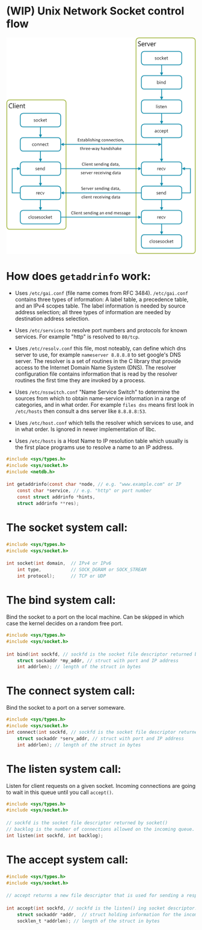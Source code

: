 # (WIP) Unix Network Socket control flow

![Unix Socket Diagram](./imgs/unix_socket.png)

# How does `getaddrinfo` work:

* Uses `/etc/gai.conf` (file name comes from RFC 3484). `/etc/gai.conf` contains three types of information: A label table, a precedence table, and an IPv4 scopes table. The label information is needed by source address selection; all three types of information are needed by destination address selection.

* Uses `/etc/services` to resolve port numbers and protocols for known services. For example "http" is resolved to `80/tcp`.

* Uses `/etc/resolv.conf` this file, most noteably, can define which dns server to use, for example `nameserver 8.8.8.8` to set google's DNS server. The resolver is a set of routines in the C library that provide access to the Internet Domain Name System (DNS). The resolver configuration file contains information that is read by the resolver routines the first time they are invoked by a process.

* Uses `/etc/nsswitch.conf` "Name Service Switch" to determine the sources from which to obtain name-service information in a range of categories, and in what order. For example `files dns` means first look in `/etc/hosts` then consult a dns server like `8.8.8.8:53`.

* Uses `/etc/host.conf` which  tells the resolver which services to use, and in what order. Is ignored in newer implementation of libc.

* Uses `/etc/hosts` is a Host Name to IP resolution table which usually is the first place programs use to resolve a name to an IP address.

```c
#include <sys/types.h>
#include <sys/socket.h>
#include <netdb.h>

int getaddrinfo(const char *node, // e.g. "www.example.com" or IP
    const char *service, // e.g. "http" or port number
    const struct addrinfo *hints,
    struct addrinfo **res);
```

# The socket system call:

```c
#include <sys/types.h>
#include <sys/socket.h>

int socket(int domain,  // IPv4 or IPv6
    int type,           // SOCK_DGRAM or SOCK_STREAM
    int protocol);      // TCP or UDP
```

# The bind system call:

Bind the socket to a port on the local machine. Can be skipped in which case the kernel decides on a random free port.

```c
#include <sys/types.h>
#include <sys/socket.h>

int bind(int sockfd, // sockfd is the socket file descriptor returned by socket()
    struct sockaddr *my_addr, // struct with port and IP address
    int addrlen); // length of the struct in bytes
```

# The connect system call:

Bind the socket to a port on a server someware.

```c
#include <sys/types.h>
#include <sys/socket.h>
int connect(int sockfd, // sockfd is the socket file descriptor returned by socket()
    struct sockaddr *serv_addr, // struct with port and IP address
    int addrlen); // length of the struct in bytes
```

# The listen system call:

Listen for client requests on a given socket. Incoming connections are
going to wait in this queue until you call `accept()`.

```c
#include <sys/types.h>
#include <sys/socket.h>

// sockfd is the socket file descriptor returned by socket()
// backlog is the number of connections allowed on the incoming queue.
int listen(int sockfd, int backlog);
```

# The accept system call:

```c
#include <sys/types.h>
#include <sys/socket.h>

// accept returns a new file descriptor that is used for sending a respose to the client.

int accept(int sockfd, // sockfd is the listen() ing socket descriptor.
    struct sockaddr *addr,  // struct holding information for the incoming traffic.
    socklen_t *addrlen); // length of the struct in bytes
```
